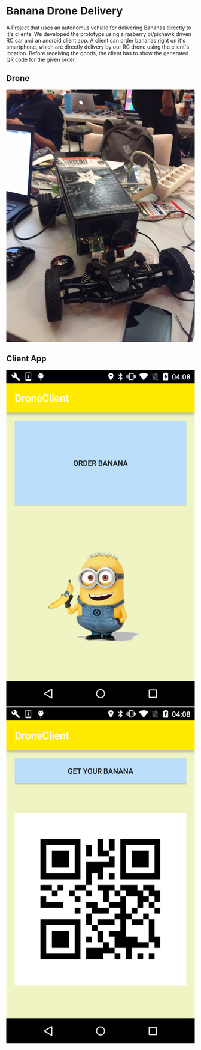 # Banana Drone Delivery
A Project that uses an autonomus vehicle for delivering Bananas directly to it's clients. We developed the prototype using a rasberry pi/pixhawk driven RC car and an android client app. A client can order bananas right on it's smartphone, which are directly delivery by our RC drone using the client's location. Before receiving the goods, the client has to show the generated QR code for the given order.

## Drone

![Drone](/drone.jpg)

## Client App
![Drone](/main.png)
![Drone](/qrcodespng.png)